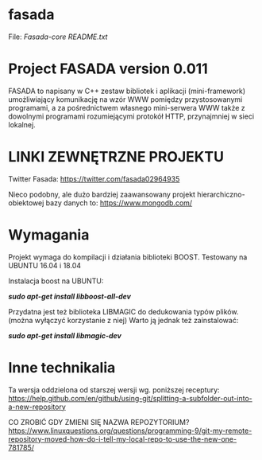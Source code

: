 # fasada
File: _Fasada-core README.txt_


Project FASADA version 0.011 
====================================================
FASADA to napisany w C++ zestaw bibliotek i aplikacji (mini-framework) umożliwiający komunikację na wzór WWW pomiędzy przystosowanymi programami, a za pośrednictwem własnego mini-serwera WWW także z dowolnymi programami rozumiejącymi protokół HTTP, przynajmniej w sieci lokalnej.

LINKI ZEWNĘTRZNE PROJEKTU
=========================

Twitter Fasada: 
https://twitter.com/fasada02964935

Nieco podobny, ale dużo bardziej zaawansowany projekt hierarchiczno-obiektowej bazy danych to: 
https://www.mongodb.com/

Wymagania
=========

Projekt wymaga do kompilacji i działania biblioteki BOOST.
Testowany na UBUNTU 16.04 i 18.04

Instalacja boost na UBUNTU: 

*__sudo apt-get install libboost-all-dev__*

Przydatna jest też biblioteka LIBMAGIC do dedukowania typów plików.
(można wyłączyć korzystanie z niej) 
Warto ją jednak też zainstalować:

*__sudo apt-get install libmagic-dev__*

Inne technikalia
================

Ta wersja oddzielona od starszej wersji wg. poniższej receptury: 
https://help.github.com/en/github/using-git/splitting-a-subfolder-out-into-a-new-repository

CO ZROBIĆ GDY ZMIENI SIĘ NAZWA REPOZYTORIUM? 
https://www.linuxquestions.org/questions/programming-9/git-my-remote-repository-moved-how-do-i-tell-my-local-repo-to-use-the-new-one-781785/

